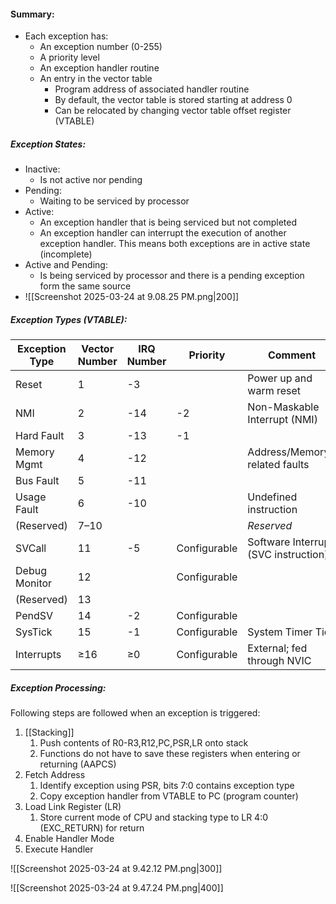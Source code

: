 #### Summary:
- Each exception has:
	- An exception number (0-255)
	- A priority level
	- An exception handler routine
	- An entry in the vector table
		- Program address of associated handler routine
		- By default, the vector table is stored starting at address 0
		- Can be relocated by changing vector table offset register (VTABLE)

##### Exception States:
- Inactive:
	- Is not active nor pending
- Pending:
	- Waiting to be serviced by processor
- Active:
	- An exception handler that is being serviced but not completed
	- An exception handler can interrupt the execution of another exception handler. This means both exceptions are in active state (incomplete)
- Active and Pending:
	- Is being serviced by processor and there is a pending exception form the same source
- ![[Screenshot 2025-03-24 at 9.08.25 PM.png|200]]

##### Exception Types (VTABLE):
| Exception Type | Vector Number | IRQ Number | Priority     | Comment                              |
|----------------|----------------|-------------|--------------|--------------------------------------|
| Reset          | 1              | -3          |              | Power up and warm reset              |
| NMI            | 2              | -14         | -2           | Non-Maskable Interrupt (NMI)         |
| Hard Fault     | 3              | -13         | -1           |                                      |
| Memory Mgmt    | 4              | -12         |              | Address/Memory-related faults        |
| Bus Fault      | 5              | -11         |              |                                      |
| Usage Fault    | 6              | -10         |              | Undefined instruction                |
| (Reserved)     | 7–10           |             |              | *Reserved*                           |
| SVCall         | 11             | -5          | Configurable | Software Interrupt (SVC instruction) |
| Debug Monitor  | 12             |             | Configurable |                                      |
| (Reserved)     | 13             |             |              |                                      |
| PendSV         | 14             | -2          | Configurable |                                      |
| SysTick        | 15             | -1          | Configurable | System Timer Tick                    |
| Interrupts     | ≥16            | ≥0          | Configurable | External; fed through NVIC          |
##### Exception Processing:
Following steps are followed when an exception is triggered:
1. [[Stacking]]
	1. Push contents of R0-R3,R12,PC,PSR,LR onto stack
	2. Functions do not have to save these registers when entering or returning (AAPCS)
2. Fetch Address
	1. Identify exception using PSR, bits 7:0 contains exception type
	2. Copy exception handler from VTABLE to PC (program counter)
3. Load Link Register (LR)
	1. Store current mode of CPU and stacking type to LR 4:0 (EXC_RETURN) for return
4. Enable Handler Mode
5. Execute Handler

![[Screenshot 2025-03-24 at 9.42.12 PM.png|300]]

![[Screenshot 2025-03-24 at 9.47.24 PM.png|400]]